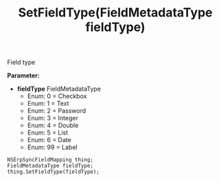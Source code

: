 ﻿---
uid: crmscript_ref_NSErpSyncFieldMapping_SetFieldType
title: SetFieldType(FieldMetadataType fieldType)
intellisense: NSErpSyncFieldMapping.SetFieldType
keywords: NSErpSyncFieldMapping, GetFieldType
so.topic: reference
---

Field type

**Parameter:** 
 - **fieldType** FieldMetadataType
     - Enum: 0 = Checkbox 
     - Enum: 1 = Text 
     - Enum: 2 = Password 
     - Enum: 3 = Integer 
     - Enum: 4 = Double 
     - Enum: 5 = List 
     - Enum: 6 = Date 
     - Enum: 99 = Label 

```crmscript
NSErpSyncFieldMapping thing;
FieldMetadataType fieldType;
thing.SetFieldType(fieldType);
```

